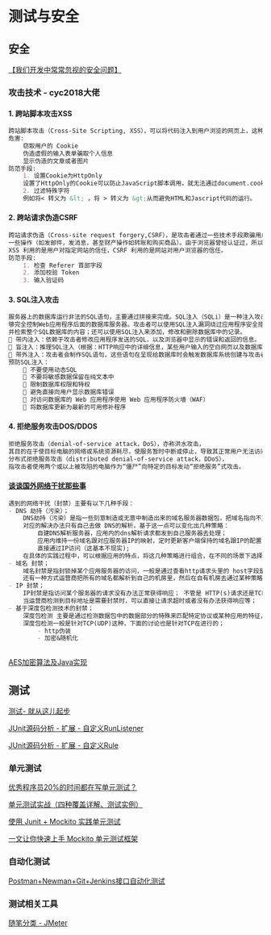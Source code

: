 # 测试与安全
## 安全
[【我们开发中常常忽视的安全问题】](https://www.cnblogs.com/jian0110/p/11125580.html)
### 攻击技术 - cyc2018大佬
#### 1. 跨站脚本攻击XSS
```markdown
跨站脚本攻击（Cross-Site Scripting, XSS），可以将代码注入到用户浏览的网页上，这种代码包括 HTML 和JavaScript。
危害:
    窃取用户的 Cookie
    伪造虚假的输入表单骗取个人信息
    显示伪造的文章或者图片
防范手段:
    1. 设置Cookie为HttpOnly
    设置了HttpOnly的Cookie可以防止JavaScript脚本调用，就无法通过document.cookie获取用户Cookie信息。
    2. 过滤特殊字符
    例如将< 转义为 &lt; ，将 > 转义为 &gt;从而避免HTML和Jascript代码的运行。
```
#### 2. 跨站请求伪造CSRF
```markdown
跨站请求伪造（Cross-site request forgery,CSRF），是攻击者通过一些技术手段欺骗用户的浏览器去访问一个自己曾经认证过的网站并执行
一些操作（如发邮件，发消息，甚至财产操作如转账和购买商品）。由于浏览器曾经认证过，所以被访问的网站会认为是真正的用户操作而去执行。
XSS 利用的是用户对指定网站的信任，CSRF 利用的是网站对用户浏览器的信任。
防范手段:    
    1. 检查 Referer 首部字段
    2. 添加校验 Token
    3. 输入验证码
```
#### 3. SQL注入攻击
```markdown
服务器上的数据库运行非法的SQL语句，主要通过拼接来完成。SQL注入（SQLi）是一种注入攻击，它通过将任意SQL代码插入数据库查询，使攻击者能
够完全控制Web应用程序后面的数据库服务器。攻击者可以使用SQL注入漏洞绕过应用程序安全措施；可以绕过网页或Web应用程序的身份验证和授权，
并检索整个SQL数据库的内容；还可以使用SQL注入来添加，修改和删除数据库中的记录。
 带内注入：依赖于攻击者修改应用程序发送的SQL，以及浏览器中显示的错误和返回的信息。
 盲注入：推理SQL注入（根据：HTTP响应中的详细信息，某些用户输入的空白网页以及数据库响应某些用户输入需要多长时间）
 带外注入：攻击者会制作SQL语句，这些语句在呈现给数据库时会触发数据库系统创建与攻击者控制的外部服务器的连接。
预防SQL注入：
     不要使用动态SQL
     不要将敏感数据保留在纯文本中
     限制数据库权限和特权
     避免直接向用户显示数据库错误
     对访问数据库的 Web 应用程序使用 Web 应用程序防火墙（WAF）
     将数据库更新为最新的可用修补程序
```
#### 4. 拒绝服务攻击DOS/DDOS
```markdown
拒绝服务攻击（denial-of-service attack，DoS），亦称洪水攻击，
其目的在于使目标电脑的网络或系统资源耗尽，使服务暂时中断或停止，导致其正常用户无法访问。
分布式拒绝服务攻击（distributed denial-of-service attack，DDoS），
指攻击者使用两个或以上被攻陷的电脑作为“僵尸”向特定的目标发动“拒绝服务”式攻击。
```
#### [谈谈国外网络干扰那些事](https://www.cnblogs.com/WoodJim/p/9941583.html)
```markdown
遇到的网络干扰（封禁）主要有以下几种手段：
- DNS 劫持（污染）；
    DNS劫持（污染）是指一些刻意制造或无意中制造出来的域名服务器数据包，把域名指向不正确的IP地址（或运营商自己的IP地址),如把某应用的域名解析为:127.0.0.1的本地地址。
    对应的解决办法只有自己去做 DNS的解析，基于这一点可以变化出几种策略：
        自建DNS解析服务器，应用内的dns解析请求都发到自己服务器去处理；
        应用内维持一份域名跟对应服务器IP的映射，定时更新客户端保持的域名跟IP的配置；
        直接通过IP访问（这基本不现实);
    在具体的实践过程中，可以根据应用的特点，将这几种策略进行组合，在不同的场景下选择不同的策略，如发现服务器访问不了时，先采用配置里的Ip进行访问等等；
- 域名 封禁；
    域名封禁是指封锁掉某个应用服务器的访问，一般是通过查看http请求头里的 host字段是否是要封禁的域名； 
    还有一种方式运营商把所有的域名都解析到自己的机房里，然后在自有机房去通过某种策略来决定是否让这个请求继续
- IP 封禁；
    IP封禁是指访问某个服务器的请求没有办法正常获得响应； 不管是 HTTP(s)请求还是TCP(UDP)请求都需要有一个目标地址（IP），
    当运营商检测到目标地址是需要封禁时，可以直接让请求超时或者没有办法获得响应等；
- 基于深度包检测技术的封禁；
    深度包检测 主要是通过检测数据包中的数据部分的特殊来匹配特定协议或某种应用的特征，然后决定是否可以路由到其他地方，
    深度包检测一般是针对TCP(UDP)这种，下面的讨论也是针对TCP在进行的；
        - http伪装
        - 加密&随机化
        
```

[AES加密算法及Java实现](https://www.cnblogs.com/mx-lqk/p/10285379.html)
## 测试

[测试- 就从这儿起步](https://www.cnblogs.com/gxunique/p/10983460.html)

[JUnit源码分析 - 扩展 - 自定义RunListener](https://www.cnblogs.com/coolstream/p/9756336.html)

[JUnit源码分析 - 扩展 - 自定义Rule](https://www.cnblogs.com/coolstream/p/9756334.html)

### 单元测试
[优秀程序员20%的时间都在写单元测试？](https://mp.weixin.qq.com/s?__biz=MzIxMjE5MTE1Nw==&mid=2653198886&idx=2&sn=25262040afc8fa3ac85d1525991e4a44&chksm=8c99e8fcbbee61ea98d52acc87981e3e0a7433a29351c599769f8b41c94843edd544ad67832a&mpshare=1&scene=23&srcid=#rd)

[单元测试实战（四种覆盖详解、测试实例）](https://www.cnblogs.com/csonezp/p/11757967.html) 

[使用 Junit + Mockito 实践单元测试](https://www.cnblogs.com/jmcui/p/12802099.html)

[一文让你快速上手 Mockito 单元测试框架](https://www.cnblogs.com/mghio/p/12996447.html)

### 自动化测试
[Postman+Newman+Git+Jenkins接口自动化测试](https://www.cnblogs.com/wuweiblogs/p/13024263.html)

### 测试相关工具
[随笔分类 - JMeter](https://www.cnblogs.com/du-hong/category/1149349.html)
